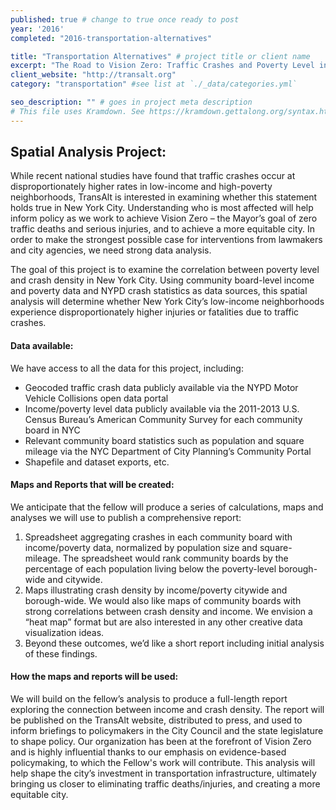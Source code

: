 ```yaml
---
published: true # change to true once ready to post
year: '2016'
completed: "2016-transportation-alternatives"

title: "Transportation Alternatives" # project title or client name
excerpt: "The Road to Vision Zero: Traffic Crashes and Poverty Level in New York City" # shows on project list page
client_website: "http://transalt.org"
category: "transportation" #see list at `./_data/categories.yml`

seo_description: "" # goes in project meta description
# This file uses Kramdown. See https://kramdown.gettalong.org/syntax.html for syntax
---
```


## Spatial Analysis Project:
While recent national studies have found that traffic crashes occur at disproportionately higher rates in low-income and high-poverty neighborhoods, TransAlt is interested in examining whether this statement holds true in New York City. Understanding who is most affected will help inform policy as we work to achieve Vision Zero – the Mayor’s goal of zero traffic deaths and serious injuries, and to achieve a more equitable city. In order to make the strongest possible case for interventions from lawmakers and city agencies, we need strong data analysis.

The goal of this project is to examine the correlation between poverty level and crash density in New York City. Using community board-level income and poverty data and NYPD crash statistics as data sources, this spatial analysis will determine whether New York City’s low-income neighborhoods experience disproportionately higher injuries or fatalities due to traffic crashes.

#### Data available:
We have access to all the data for this project, including:
- Geocoded traffic crash data publicly available via the NYPD Motor Vehicle Collisions open data portal
- Income/poverty level data publicly available via the 2011-2013 U.S. Census Bureau’s American Community Survey for each community board in NYC
- Relevant community board statistics such as population and square mileage via the NYC Department of City Planning’s Community Portal
- Shapefile and dataset exports, etc.

#### Maps and Reports that will be created:
We anticipate that the fellow will produce a series of calculations, maps and analyses we will use to publish a comprehensive report:

1. Spreadsheet aggregating crashes in each community board with income/poverty data, normalized by population size and square-mileage. The spreadsheet would rank community boards by the percentage of each population living below the poverty-level borough-wide and citywide.
2. Maps illustrating crash density by income/poverty citywide and borough-wide. We would also like maps of community boards with strong correlations between crash density and income. We envision a “heat map” format but are also interested in any other creative data visualization ideas.
3. Beyond these outcomes, we’d like a short report including initial analysis of these findings.

#### How the maps and reports will be used:
We will build on the fellow’s analysis to produce a full-length report exploring the connection between income and crash density. The report will be published on the TransAlt website, distributed to press, and used to inform briefings to policymakers in the City Council and the state legislature to shape policy. Our organization has been at the forefront of Vision Zero and is highly influential thanks to our emphasis on evidence-based policymaking, to which the Fellow's work will contribute. This analysis will help shape the city’s investment in transportation infrastructure, ultimately bringing us closer to eliminating traffic deaths/injuries, and creating a more equitable city.
